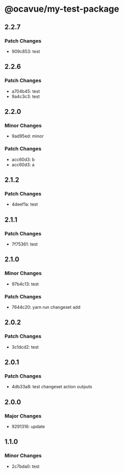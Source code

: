 # @ocavue/my-test-package

## 2.2.7

### Patch Changes

- 909c853: test

## 2.2.6

### Patch Changes

- a704b45: test
- 9a4c3c3: test

## 2.2.0

### Minor Changes

- 9ad95ed: minor

### Patch Changes

- acc60d3: b
- acc60d3: a

## 2.1.2

### Patch Changes

- 4deef1a: test

## 2.1.1

### Patch Changes

- 7f75361: test

## 2.1.0

### Minor Changes

- 97b4c13: test

### Patch Changes

- 7644c20: yarn run changeset add

## 2.0.2

### Patch Changes

- 3c1dcd2: test

## 2.0.1

### Patch Changes

- 4db33a8: test changeset action outputs

## 2.0.0

### Major Changes

- 9291316: update

## 1.1.0

### Minor Changes

- 2c7bda0: test
